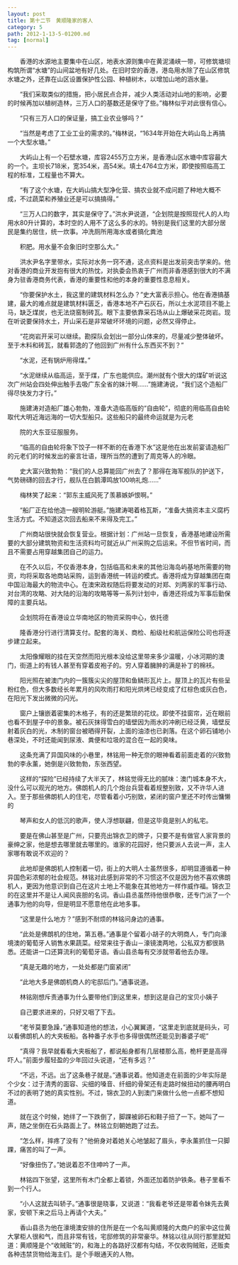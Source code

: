 ```yaml
---
layout: post
title: 第十二节　黄顺隆家的客人
category: 5
path: 2012-1-13-5-01200.md
tag: [normal]
---
```


　　香港的水源地主要集中在山区，地表水源则集中在黄泥涌峡一带，可修筑塘坝构筑所谓“水塘”的山间盆地有好几处。在旧时空的香港，港岛用水除了在山区修筑水塘之外，还靠在山区设置保护性公园、种植树木，以增加山地的涵水量。

　　“我们采取类似的措施，把小居民点合并，减少人类活动对山地的影响，必要的时候再加以植树造林，三万人口的基数还是保守了些。”梅林似乎对此很有信心。

　　“只有三万人口的保证量，搞工业农业够吗？”

　　“当然是考虑了工业工业的需求的。”梅林说，“1634年开始在大屿山岛上再搞一个大型水塘。”

　　大屿山上有一个石壁水塘，库容2455万立方米，是香港山区水塘中库容最大的一个。主坝长718米，宽354米，高54米。填土4764立方米，即使按照临高工程的标准，工程量也不算大。

　　“有了这个水塘，在大屿山搞大型净化营、搞农业就不成问题了种地大概不成，不过蔬菜和养殖业还是可以搞搞得。”

　　“三万人口的数字，其实是保守了。”洪水尹说道，“企划院是按照现代人的人均用水80升计算的，本时空的人用不了这么多的水的。特别是我们这里的大部分居民是集约居住，统一炊事。冲洗厕所用海水或者搞化粪池

　　积肥。用水量不会象旧时空那么大。”

　　洪水尹名字里带水，实际对水务一窍不通，这点资料是出发前突击学来的。他对香港的商业开发抱有很大的热忱，对执委会热衷于广州而非香港感到很大的不满身为驻香港商务代表，香港的重要性和他的本身的重要性息息相关。

　　“你要保护水土，我这里的建筑材料怎么办？”史大富表示担心。他在香港搞基建，最大的难点就是建筑材料匮乏，香港本地不产石灰石，所以土水泥项目不能上马，缺乏煤炭，也无法烧窑制砖瓦。眼下主要依靠采石场从山上爆破采花岗岩。现在听说要保持水土，开山采石是非常破坏环境的问题，必然又得停止。

　　“花岗岩开采可以继续。勘探队会划出一部分山体来的，尽量减少整体破坏。至于木料和砖瓦，就看郭逸的了他回到广州有什么东西买不到？”

　　“水泥，还有锅炉用得煤。”

　　“水泥继续从临高运，至于煤，广东也能供应。潮州就有个很大的煤矿听说这次广州站会四处伸出触手去吸广东全省的妹汁啊……”施建涛说，“我们这个造船厂得尽快发力才行。”

　　施建涛对造船厂雄心勃勃，准备大造临高版的“自由轮”，彻底的用临高自由轮取代大明近海远海的一切大型船只。这些船只的最终命运就是为元老

　　院的大东亚征服服务。

　　“临高的自由轮将象下饺子一样不断的在香港下水”这是他在出发前宴请造船厂的元老们的时候发出的豪言壮语，理所当然的遭到了周克等人的冷眼。

　　史大富兴致勃勃：“我们的人总算能回广州去了？那得在海军舰队的护送下，气势磅礴的回去才行，舰队在白鹅潭鸣放100响礼炮……”

　　梅林笑了起来：“郭东主威风死了羡慕嫉妒恨啊。”

　　“船厂正在给他造一艘明轮游艇。”施建涛喝着格瓦斯，“准备大搞资本主义腐朽生活方式。不知道这次回去船来不来得及完工。”

　　广州商站很快就会恢复营业。根据计划：广州站一旦恢复，香港基地建设所需要的大部分建筑物资和生活资料均可就近从广州采购之后运来。不但节省时间，而且不需要占用穿越集团自己的运力。

　　在不久以后，不仅香港本身，包括临高和未来的其他沿海岛屿基地所需要的物资，均将采取各地商站采购，运到香港统一转运的模式。香港将成为穿越集团在南中国沿海最大的物流中心。在澳宋政权随后将要发动的对郑、刘两家的军事行动、对台湾的攻略、对大陆的沿海的攻略等等一系列计划中，香港还将成为军事后勤保障的主要兵站。

　　企划院将在香港设立华南地区的物资采购中心，依托德

　　隆香港分行进行清算支付。配套的海关、商检、船级社和航运保险公司也将逐步建立起来。

　　太阳像耀眼的挂在天空然而阳光根本没给这里带来多少温暖，小冰河期的澳门，街道上的有钱人甚至有穿着皮袍子的。穷人穿着臃肿的满是补丁的棉袄。

　　阳光照在被澳门内的一簇簇尖尖的屋顶和鱼鳞形瓦片上。屋顶上的瓦片有些呈粉红色，但大多数经长年累月的风吹雨打和阳光烘烤已经变成了红棕色或灰白色，在阳光下发出微微的闪光。

　　窗户上镶嵌着密集的木格子，有的还是繁琐的花纹。即使不挂窗帘，近在眼前也看不到屋子中的景象。被石灰抹得雪白的墙壁因为雨水的冲刷已经泛黄，墙壁反射着灰白的光，木制的窗台被晒得开裂，上面的油漆也已剥落。在这个卵石铺地小巷深处，不时还能闻到尿液、粪便和垃圾的混合在一起的臭味。

　　这条充满了异国风味的小巷里，林铭用一种无奈的眼神看着前面走着的兴致勃勃的李永薰，她倒是兴致勃勃，东张西望。

　　这样的“探险”已经持续了大半天了，林铭觉得无比的腻味：澳门城本身不大，没什么可以观光的地方。佛朗机人的几个炮台兵营看着规整别致，又不许华人进入。至于那些佛朗机人的住宅，尽管看着小巧别致，紧闭的窗户里还不时传出慵懒的

　　琴声和女人的低沉的歌声，使人浮想联翩，但是这毕竟是别人的私宅。

　　要是在佛山甚至是广州，只要亮出锦衣卫的牌子，只要不是有做官人家背景的豪绅之家，他是想去哪里就去哪里的。谁家的花园好，他只要派人去说一声，主人家哪有敢说不欢迎的？

　　此地却是佛朗机人控制着一切，街上的大明人士虽然很多，却明显遵循着一种异国色彩浓郁的社会规范。林铭对此感到非常的不习惯这不仅是因为他不喜欢佛朗机人，更因为他意识到自己在这片土地上不能象在其他地方一样作威作福。锦衣卫的在这里并不是让人闻风丧胆的名词。香山县丞虽然待他很恭敬，还专门派了一个通事为他的向导，但是明显不愿意他在此地多事。

　　“这里是什么地方？”感到不耐烦的林铭问身边的通事。

　　“此处是佛朗机的住地，第五巷。”通事是个留着小胡子的大明商人，专门向濠境澳的葡萄牙人销售水果蔬菜。经常来往于香山－濠镜澳两地，公私双方都很熟悉。还能讲一口还算流利的葡萄牙语。香山县丞每有交涉就带着他去办理。

　　“真是无趣的地方，一处处都是门窗紧闭”

　　“此地大多是佛朗机商人的宅邸后门。”通事说道。

　　林铭刚想斥责通事为什么要带他们到这里来，想到这是自己的宝贝小姨子

　　自己要求进来的，只好又咽了下去。

　　“老爷莫要急躁，”通事知道他的想法，小心翼翼道，“这里走到底就是码头，可以看佛朗机人的大夹板船。各种番子水手也多得很偶然还能见到番婆子呢”

　　“真得？我早就看看大夹板船了，都说船身都有几层楼那么高，桅杆更是高得吓人。”前面步履轻盈的少年回过头说道，“还有多远？”

　　“不远，不远。出了这条巷子就是。”通事说着。他知道走在前面的少年实际是个少女：过于清秀的面容、尖细的嗓音、纤细的骨架还有走路时候扭动的腰再明白不过的表明了她的真实性别。不过，锦衣卫的人到澳门来做什么他一点都不想知道。

　　就在这个时候，她绊了一下跌倒了，脚踝被卵石和鞋子扭了一下。她叫了一声，随之坐倒在石头路面上了。林铭立刻朝她跑了过去。

　　“怎么样，摔疼了没有？”他俯身对着她关心地皱起了眉头，李永薰抓住一只脚踝，痛苦的叫了一声。

　　“好像扭伤了。”她说着忍不住呻吟了一声。

　　林铭四下张望，这里所有木门全都上着锁，外面还加着防护铁条。巷子里看不到一个行人。

　　“小人这就去叫轿子。”通事很是晓事，又说道：“我看老爷还是带着令妹先去黄家，安顿下来之后马上再请个大夫。”

　　香山县丞为他在濠境澳安排的住所是在一个名叫黄顺隆的大商户的家中这位黄大掌柜人很和气，而且非常有钱，宅邸修筑的非常豪华。林铭以往从同行那里就知道：黄顺隆是个“收贼赃”的，和海上的各路好汉都有勾结，不仅收购贼赃，还贩卖各种违禁货物给海主们。是个手眼通天的人物。